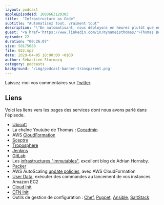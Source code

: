 ```yaml
---
layout: podcast
appleEpisodeId: 1000663120303
title:  "Infrastructure as Code"
subtitle: "Automatisez tout, vraiment tout"
description: "\"En automatisant, nous déployons en heures plutôt que en semaines, nos environnements sont tous identiques et nous pouvons donner des outils à ceux qui en ont besoin.\" Découvrez les bénéfices de l'Infrastructure as Code. Nous parlons automatisation, outils et méthode."
guest: "<a href='https://www.linkedin.com/in/mynameisthomas/'>Thomas Bomboh</a>, Spécialiste Systèmes Operations, Ubisoft"
episode: 22
duration: "00:26:07"
size: 50175083
file: 022.mp3  
date: 2020-04-05 18:00:00 +0100
author: Sébastien Stormacq
category: podcasts
background: '/img/podcast-banner-transparent.png'
---
```


Laissez-moi vos commentaires sur [Twitter](https://twitter.com/sebsto).

## Liens

Voici les liens vers les pages des services dont nous avons parlé dans l'épisode.

- [Ubisoft](https://www.ubisoft.com/fr-fr/)
- La chaîne Youtube de Thomas : [Cocadmin](https://www.youtube.com/channel/UCVRJ6D343dX-x730MRP8tNw)
- AWS [CloudFormation](https://aws.amazon.com/cloudformation/)
- [Sceptre](https://github.com/Sceptre/sceptre)
- [Troposphere](https://github.com/cloudtools/troposphere)
- [Jenkins](https://jenkins.io/)
- [GitLab](https://about.gitlab.com/)
- Les [infrastructures "immutables"](https://dev.to/aws/immutable-infrastructure-1ko), excellent blog de Adrian Hornsby.
- [Packer](https://packer.io/)
- AWS AutoScaling [update policies](https://docs.aws.amazon.com/AWSCloudFormation/latest/UserGuide/aws-attribute-updatepolicy.html), avec AWS CloudFormation
- [User Data](https://docs.aws.amazon.com/AWSEC2/latest/UserGuide/user-data.html), exécuter des commandes au lancement de vos instances Amazon EC2
- [Cloud Init](https://cloud-init.io/)
- [CFN Init](https://docs.aws.amazon.com/AWSCloudFormation/latest/UserGuide/cfn-init.html)
- Outils de gestion de configuration : [Chef](https://www.chef.io/), [Puppet](https://puppet.com/), [Ansible](https://www.ansible.com/), [SaltStack](https://docs.saltstack.com/en/latest/)